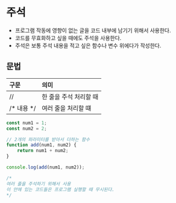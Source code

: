 # 주석

- 프로그램 작동에 영향이 없는 글을 코드 내부에 남기기 위해서 사용한다.
- 코드를 무효화하고 싶을 때에도 주석을 사용한다.
- 주석은 보통 주석 내용을 적고 싶은 함수나 변수 위에다가 작성한다.

## 문법

| 구문       |   의미                   |
|:-----------|:-------------------------|
| //         | 한 줄을 주석 처리할 때     |
| /* 내용 */ | 여러 줄을 처리할 떄        |

```javascript
const num1 = 1;
const num2 = 2;

// 2개의 파라미터를 받아서 더하는 함수
function add(num1, num2) {
    return num1 + num2;
}

console.log(add(num1, num2));

/*
여러 줄을 주석하기 위해서 사용
이 안에 있는 코드들은 프로그램 실행할 때 무시된다.
*/
```